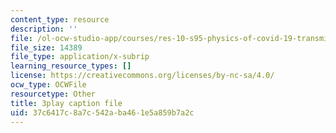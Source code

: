```yaml
---
content_type: resource
description: ''
file: /ol-ocw-studio-app/courses/res-10-s95-physics-of-covid-19-transmission-fall-2020/37c6417c8a7c542aba461e5a859b7a2c_k_VJo1Vrl6E.vtt
file_size: 14389
file_type: application/x-subrip
learning_resource_types: []
license: https://creativecommons.org/licenses/by-nc-sa/4.0/
ocw_type: OCWFile
resourcetype: Other
title: 3play caption file
uid: 37c6417c-8a7c-542a-ba46-1e5a859b7a2c
---
```

